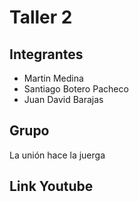 # Taller 2

## Integrantes
- Martin Medina
- Santiago Botero Pacheco
- Juan David Barajas

## Grupo
La unión hace la juerga

## Link Youtube

